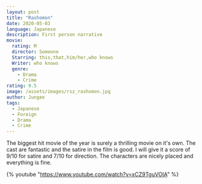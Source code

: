 ```yaml
---
layout: post
title: "Rashomon"
date: 2020-05-03
language: Japanese
description: First person narrative
movie:
  rating: M
  director: Someone
  Starring: this,that,him/her,who knows
  Writer: who knows
  genre: 
    - Drama
    - Crime
rating: 9.5
image: /assets/images/rsz_rashomon.jpg
author: Jungee
tags:
  - Japanese
  - Foreign
  - Drama
  - Crime
---
```


The biggest hit movie of the year is surely a thrilling movie on it's own. The cast are fantastic and the satire in the film is good. I will give it a score of 9/10 for satire and 7/10 for direction. The characters are nicely placed and everything is fine.

{% youtube "https://www.youtube.com/watch?v=xCZ9TguVOIA" %}

